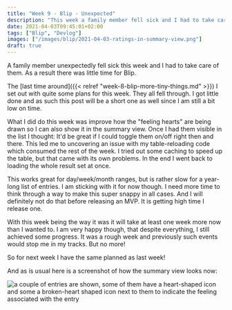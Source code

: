 ```yaml
---
title: "Week 9 - Blip - Unexpected"
description: "This week a family member fell sick and I had to take care of them which meant little time left for Blip."
date: 2021-04-03T09:45:01+02:00
tags: ["Blip", "Devlog"]
images: ["/images/blip/2021-04-03-ratings-in-summary-view.png"]
draft: true
---
```


A family member unexpectedly fell sick this week and I had to take care of them. As a result there was little time for Blip.<!--more-->

The [last time around]({{< relref "week-8-blip-more-tiny-things.md" >}}) I set out with quite some plans for this week. They all fell through. I got little done and as such this post will be a short one as well since I am still a bit low on time.

What I did do this week was improve how the "feeling hearts" are being drawn so I can also show it in the summary view. Once I had them visible in the list I thought: It'd be great if I could toggle them on/off right then and there. This led me to uncovering an issue with my table-reloading code which consumed the rest of the week. I tried out some caching to speed up the table, but that came with its own problems. In the end I went back to loading the whole result set at once.

This works great for day/week/month ranges, but is rather slow for a year-long list of entries. I am sticking with it for now though. I need more time to think through a way to make this super snappy in all cases. And I will definitely not do that before releasing an MVP. It is getting high time I release one.

With this week being the way it was it will take at least one week more now than I wanted to. I am very happy though, that despite everything, I still achieved some progress. It was a rough week and previously such events would stop me in my tracks. But no more!


So for next week I have the same planned as last week!

And as is usual here is a screenshot of how the summary view looks now:


![a couple of entries are shown, some of them have a heart-shaped icon and some a broken-heart shaped icon next to them to indicate the feeling associated with the entry](/images/blip/2021-04-03-ratings-in-summary-view.png)
